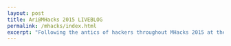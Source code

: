 ```yaml
---
layout: post
title: Ari@MHacks 2015 LIVEBLOG
permalink: /mhacks/index.html
excerpt: "Following the antics of hackers throughout MHacks 2015 at the University of Michigan"
---
```


<div id="24lb_thread"></div>
<script type="text/javascript">
(function() {
var lb24 = document.createElement('script'); lb24.type = 'text/javascript'; lb24.id = '24lbScript'; lb24.async = true; lb24.charset="utf-8";
lb24.src = '//v.24liveblog.com/embed/24.js?id=1282247';
(document.getElementsByTagName('head')[0] || document.getElementsByTagName('body')[0]).appendChild(lb24);})();
</script>
